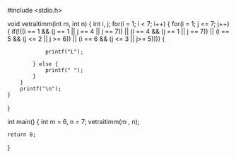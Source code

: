 #include <stdio.h>

void vetraitimm(int m, int n) {
	int i, j;
	for(i = 1; i < 7; i++) {
		for(i = 1; j <= 7; j++) {
			if(!((i == 1 && (j == 1 || j == 4 || j == 7))
			|| (i == 4 && (j == 1 || j == 7))
			|| (i == 5 && (j <= 2 || j >= 6))
			|| (i == 6 && (j <= 3 || j>= 5)))) {
				
				printf("L");
				
			} else {
				printf(" ");
			}
		}
		printf("\n");
	}
}

int main() {
	int m = 6, n = 7;
	vetraitimm(m , n);
	
	return 0;

}

